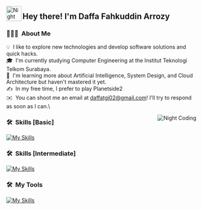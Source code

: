 <img alt="Night Coding" src="./assets/Hand%20Wave.gif" width='40' align="left"/><h2>Hey there! I'm Daffa Fahkuddin Arrozy</h2>


### 👨🏻‍💻 &nbsp;About Me

💡 &nbsp;I like to explore new technologies and develop software solutions and quick hacks.\
🎓 &nbsp;I'm currently studying Computer Engineering at the Institut Teknologi Telkom Surabaya.\
🌱 &nbsp;I'm learning more about Artificial Intelligence, System Design, and Cloud Architecture but haven't mastered it yet.\
✍️ &nbsp;In my free time, I prefer to play Planetside2 \
✉️ &nbsp;You can shoot me an email at daffatgi02@gmail.com! I'll try to respond as soon as I can.\


<img alt="Night Coding" src="https://media.giphy.com/media/L1R1tvI9svkIWwpVYr/giphy.gif" align="right"/>

### 🛠 &nbsp;Skills [Basic]
[![My Skills](https://skillicons.dev/icons?i=tailwind,react,python,gcp,aws&theme=light)](https://skillicons.dev)

### 🛠 &nbsp;Skills [Intermediate]
[![My Skills](https://skillicons.dev/icons?i=nodejs,vuejs,html,css,js&theme=light)](https://skillicons.dev)

### 🛠 &nbsp;My Tools
[![My Skills](https://skillicons.dev/icons?i=vscode,git,ps,ae,v,&theme=light)](https://skillicons.dev)
